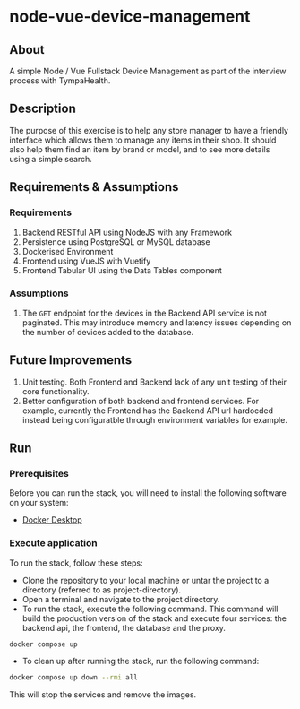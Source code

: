# node-vue-device-management

## About
A simple Node / Vue Fullstack Device Management as part of the interview process with TympaHealth.

## Description
The purpose of this exercise is to help any store manager to have a friendly interface which allows them to manage any items in their shop.
It should also help them find an item by brand or model, and to see more details using a simple search.

## Requirements & Assumptions

### Requirements

1. Backend RESTful API using NodeJS with any Framework
2. Persistence using PostgreSQL or MySQL database
4. Dockerised Environment
5. Frontend using VueJS with Vuetify
6. Frontend Tabular UI using the Data Tables component

### Assumptions

1. The `GET` endpoint for the devices in the Backend API service is not paginated. This may introduce memory and latency issues depending on the number of devices added to the database.

## Future Improvements

1. Unit testing. Both Frontend and Backend lack of any unit testing of their core functionality.
2. Better configuration of both backend and frontend services. For example, currently the Frontend has the Backend API url hardocded instead being configuratble through environment variables for example.

## Run

### Prerequisites

Before you can run the stack, you will need to install the following software on your system:

- [Docker Desktop](https://docs.docker.com/desktop/release-notes/)

### Execute application

To run the stack, follow these steps:

- Clone the repository to your local machine or untar the project to a directory (referred to as project-directory).
- Open a terminal and navigate to the project directory.
- To run the stack, execute the following command. This command will build the production version of the stack and execute four services: the backend api, the frontend, the database and the proxy.

```bash
docker compose up
```

- To clean up after running the stack, run the following command:

```bash
docker compose up down --rmi all
```

This will stop the services and remove the images.